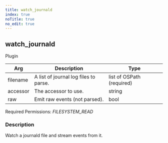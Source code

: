 ```yaml
---
title: watch_journald
index: true
noTitle: true
no_edit: true
---
```




<div class="vql_item"></div>


## watch_journald
<span class='vql_type pull-right page-header'>Plugin</span>



<div class="vqlargs"></div>

Arg | Description | Type
----|-------------|-----
filename|A list of journal log files to parse.|list of OSPath (required)
accessor|The accessor to use.|string
raw|Emit raw events (not parsed).|bool

Required Permissions: 
<i class="linkcolour label pull-right label-success">FILESYSTEM_READ</i>

### Description

Watch a journald file and stream events from it. 

